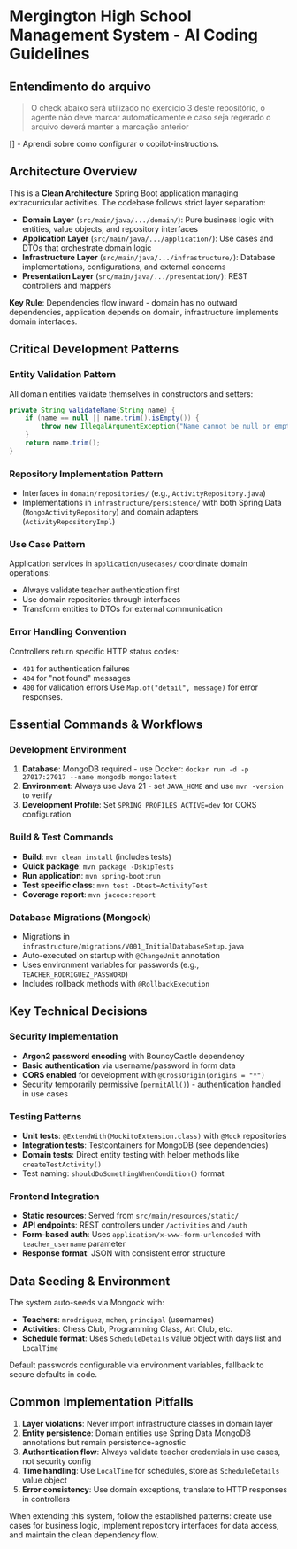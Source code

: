 # Mergington High School Management System - AI Coding Guidelines

## Entendimento do arquivo

> O check abaixo será utilizado no exercicio 3 deste repositório, o agente não deve marcar automaticamente e caso seja regerado o arquivo deverá manter a marcação anterior

[] - Aprendi sobre como configurar o copilot-instructions.

## Architecture Overview

This is a **Clean Architecture** Spring Boot application managing extracurricular activities. The codebase follows strict layer separation:

- **Domain Layer** (`src/main/java/.../domain/`): Pure business logic with entities, value objects, and repository interfaces
- **Application Layer** (`src/main/java/.../application/`): Use cases and DTOs that orchestrate domain logic
- **Infrastructure Layer** (`src/main/java/.../infrastructure/`): Database implementations, configurations, and external concerns
- **Presentation Layer** (`src/main/java/.../presentation/`): REST controllers and mappers

**Key Rule**: Dependencies flow inward - domain has no outward dependencies, application depends on domain, infrastructure implements domain interfaces.

## Critical Development Patterns

### Entity Validation Pattern

All domain entities validate themselves in constructors and setters:

```java
private String validateName(String name) {
    if (name == null || name.trim().isEmpty()) {
        throw new IllegalArgumentException("Name cannot be null or empty");
    }
    return name.trim();
}
```

### Repository Implementation Pattern

- Interfaces in `domain/repositories/` (e.g., `ActivityRepository.java`)
- Implementations in `infrastructure/persistence/` with both Spring Data (`MongoActivityRepository`) and domain adapters (`ActivityRepositoryImpl`)

### Use Case Pattern

Application services in `application/usecases/` coordinate domain operations:

- Always validate teacher authentication first
- Use domain repositories through interfaces
- Transform entities to DTOs for external communication

### Error Handling Convention

Controllers return specific HTTP status codes:

- `401` for authentication failures
- `404` for "not found" messages
- `400` for validation errors
  Use `Map.of("detail", message)` for error responses.

## Essential Commands & Workflows

### Development Environment

1. **Database**: MongoDB required - use Docker: `docker run -d -p 27017:27017 --name mongodb mongo:latest`
2. **Environment**: Always use Java 21 - set `JAVA_HOME` and use `mvn -version` to verify
3. **Development Profile**: Set `SPRING_PROFILES_ACTIVE=dev` for CORS configuration

### Build & Test Commands

- **Build**: `mvn clean install` (includes tests)
- **Quick package**: `mvn package -DskipTests`
- **Run application**: `mvn spring-boot:run`
- **Test specific class**: `mvn test -Dtest=ActivityTest`
- **Coverage report**: `mvn jacoco:report`

### Database Migrations (Mongock)

- Migrations in `infrastructure/migrations/V001_InitialDatabaseSetup.java`
- Auto-executed on startup with `@ChangeUnit` annotation
- Uses environment variables for passwords (e.g., `TEACHER_RODRIGUEZ_PASSWORD`)
- Includes rollback methods with `@RollbackExecution`

## Key Technical Decisions

### Security Implementation

- **Argon2 password encoding** with BouncyCastle dependency
- **Basic authentication** via username/password in form data
- **CORS enabled** for development with `@CrossOrigin(origins = "*")`
- Security temporarily permissive (`permitAll()`) - authentication handled in use cases

### Testing Patterns

- **Unit tests**: `@ExtendWith(MockitoExtension.class)` with `@Mock` repositories
- **Integration tests**: Testcontainers for MongoDB (see dependencies)
- **Domain tests**: Direct entity testing with helper methods like `createTestActivity()`
- Test naming: `shouldDoSomethingWhenCondition()` format

### Frontend Integration

- **Static resources**: Served from `src/main/resources/static/`
- **API endpoints**: REST controllers under `/activities` and `/auth`
- **Form-based auth**: Uses `application/x-www-form-urlencoded` with `teacher_username` parameter
- **Response format**: JSON with consistent error structure

## Data Seeding & Environment

The system auto-seeds via Mongock with:

- **Teachers**: `mrodriguez`, `mchen`, `principal` (usernames)
- **Activities**: Chess Club, Programming Class, Art Club, etc.
- **Schedule format**: Uses `ScheduleDetails` value object with days list and `LocalTime`

Default passwords configurable via environment variables, fallback to secure defaults in code.

## Common Implementation Pitfalls

1. **Layer violations**: Never import infrastructure classes in domain layer
2. **Entity persistence**: Domain entities use Spring Data MongoDB annotations but remain persistence-agnostic
3. **Authentication flow**: Always validate teacher credentials in use cases, not security config
4. **Time handling**: Use `LocalTime` for schedules, store as `ScheduleDetails` value object
5. **Error consistency**: Use domain exceptions, translate to HTTP responses in controllers

When extending this system, follow the established patterns: create use cases for business logic, implement repository interfaces for data access, and maintain the clean dependency flow.
